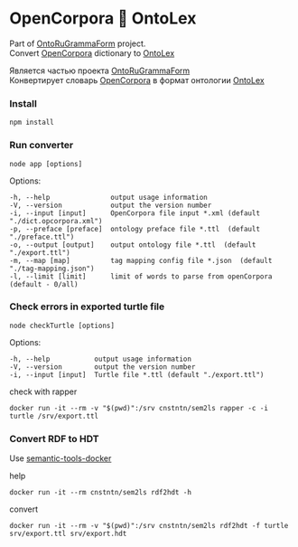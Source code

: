 # OpenCorpora 🖤 OntoLex
Part of [OntoRuGrammaForm](https://github.com/cnstntn-kndrtv/OntoRuGrammaForm "OntoRuGrammaForm") project.  
Convert [OpenCorpora](http://opencorpora.org "OpenCorpora") dictionary to [OntoLex](https://www.w3.org/community/ontolex/wiki/Final_Model_Specification#Linguistic_Description "OntoLex")

Является частью проекта [OntoRuGrammaForm](https://github.com/cnstntn-kndrtv/OntoRuGrammaForm "OntoRuGrammaForm")  
Конвертирует словарь [OpenCorpora](http://opencorpora.org "OpenCorpora") в формат онтологии [OntoLex](https://www.w3.org/community/ontolex/wiki/Final_Model_Specification#Linguistic_Description "OntoLex")

### Install  

```
npm install  
```

### Run converter  

```
node app [options]  
```

  Options:

    -h, --help               output usage information
    -V, --version            output the version number
    -i, --input [input]      OpenCorpora file input *.xml (default "./dict.opcorpora.xml")
    -p, --preface [preface]  ontology preface file *.ttl  (default "./preface.ttl")
    -o, --output [output]    output ontology file *.ttl  (default "./export.ttl")
    -m, --map [map]          tag mapping config file *.json  (default "./tag-mapping.json")
    -l, --limit [limit]      limit of words to parse from openCorpora (default - 0/all)

### Check errors in exported turtle file  

    node checkTurtle [options]  

  Options:

    -h, --help           output usage information
    -V, --version        output the version number
    -i, --input [input]  Turtle file *.ttl (default "./export.ttl")

  
check with rapper  
```
docker run -it --rm -v "$(pwd)":/srv cnstntn/sem2ls rapper -c -i turtle /srv/export.ttl
```

### Convert RDF to HDT

Use [semantic-tools-docker](https://github.com/cnstntn-kndrtv/semantic-tools-docker "sem2ls")

help  
```
docker run -it --rm cnstntn/sem2ls rdf2hdt -h
```

convert  
```
docker run -it --rm -v "$(pwd)":/srv cnstntn/sem2ls rdf2hdt -f turtle srv/export.ttl srv/export.hdt
```


